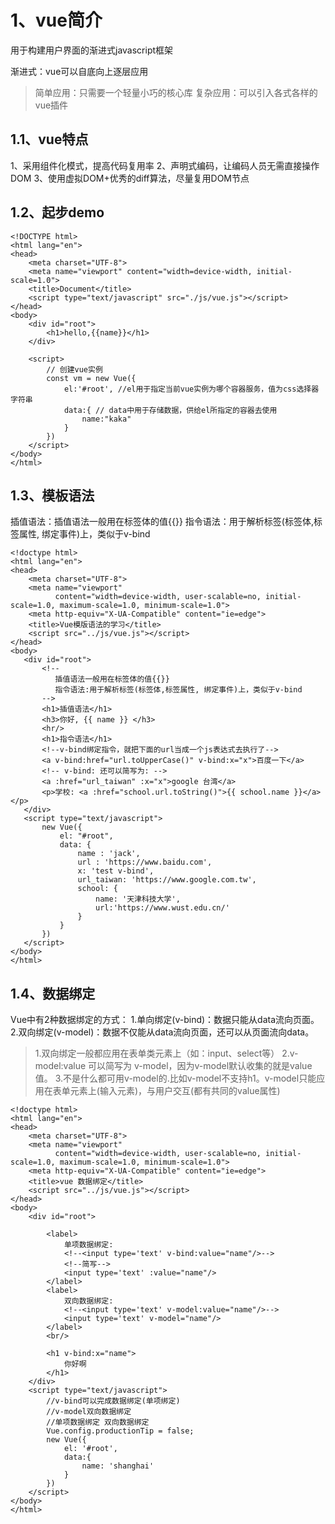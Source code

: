# 1、vue简介
用于构建用户界面的渐进式javascript框架

渐进式：vue可以自底向上逐层应用
>简单应用：只需要一个轻量小巧的核心库
>复杂应用：可以引入各式各样的vue插件

## 1.1、vue特点
1、采用组件化模式，提高代码复用率
2、声明式编码，让编码人员无需直接操作DOM
3、使用虚拟DOM+优秀的diff算法，尽量复用DOM节点

## 1.2、起步demo

```vue
<!DOCTYPE html>
<html lang="en">
<head>
    <meta charset="UTF-8">
    <meta name="viewport" content="width=device-width, initial-scale=1.0">
    <title>Document</title>
    <script type="text/javascript" src="./js/vue.js"></script>
</head>
<body>
    <div id="root">
        <h1>hello,{{name}}</h1>
    </div>

    <script>
        // 创建vue实例
        const vm = new Vue({
            el:'#root', //el用于指定当前vue实例为哪个容器服务，值为css选择器字符串
            data:{ // data中用于存储数据，供给el所指定的容器去使用
                name:"kaka"
            }
        })
    </script>
</body>
</html>
```

## 1.3、模板语法

插值语法：插值语法一般用在标签体的值{{}}
指令语法：用于解析标签(标签体,标签属性, 绑定事件)上，类似于v-bind

```vue
<!doctype html>
<html lang="en">
<head>
    <meta charset="UTF-8">
    <meta name="viewport"
          content="width=device-width, user-scalable=no, initial-scale=1.0, maximum-scale=1.0, minimum-scale=1.0">
    <meta http-equiv="X-UA-Compatible" content="ie=edge">
    <title>Vue模版语法的学习</title>
    <script src="../js/vue.js"></script>
</head>
<body>
   <div id="root">
       <!--
          插值语法一般用在标签体的值{{}}
          指令语法:用于解析标签(标签体,标签属性, 绑定事件)上，类似于v-bind
       -->
       <h1>插值语法</h1>
       <h3>你好, {{ name }} </h3>
       <hr/>
       <h1>指令语法</h1>
       <!--v-bind绑定指令，就把下面的url当成一个js表达式去执行了-->
       <a v-bind:href="url.toUpperCase()" v-bind:x="x">百度一下</a>
       <!-- v-bind: 还可以简写为: -->
       <a :href="url_taiwan" :x="x">google 台湾</a>
       <p>学校: <a :href="school.url.toString()">{{ school.name }}</a> </p>
   </div>
   <script type="text/javascript">
       new Vue({
           el: "#root",
           data: {
               name : 'jack',
               url : 'https://www.baidu.com',
               x: 'test v-bind',
               url_taiwan: 'https://www.google.com.tw',
               school: {
                   name: '天津科技大学',
                   url:'https://www.wust.edu.cn/'
               }
           }
       })
   </script>
</body>
</html>
```

## 1.4、数据绑定


Vue中有2种数据绑定的方式：
1.单向绑定(v-bind)：数据只能从data流向页面。
2.双向绑定(v-model)：数据不仅能从data流向页面，还可以从页面流向data。

>1.双向绑定一般都应用在表单类元素上（如：input、select等）
   2.v-model:value 可以简写为 v-model，因为v-model默认收集的就是value值。
   3.不是什么都可用v-model的.比如v-model不支持h1。v-model只能应用在表单元素上(输入元素)，与用户交互(都有共同的value属性)



```vue
<!doctype html>
<html lang="en">
<head>
    <meta charset="UTF-8">
    <meta name="viewport"
          content="width=device-width, user-scalable=no, initial-scale=1.0, maximum-scale=1.0, minimum-scale=1.0">
    <meta http-equiv="X-UA-Compatible" content="ie=edge">
    <title>vue 数据绑定</title>
    <script src="../js/vue.js"></script>
</head>
<body>
    <div id="root">

        <label>
            单项数据绑定:
            <!--<input type='text' v-bind:value="name"/>-->
            <!--简写-->
            <input type='text' :value="name"/>
        </label>
        <label>
            双向数据绑定:
            <!--<input type='text' v-model:value="name"/>-->
            <input type='text' v-model="name"/>
        </label>
        <br/>

        <h1 v-bind:x="name">
            你好啊
        </h1>
    </div>
    <script type="text/javascript">
        //v-bind可以完成数据绑定(单项绑定)
        //v-model双向数据绑定
        //单项数据绑定 双向数据绑定
        Vue.config.productionTip = false;
        new Vue({
            el: '#root',
            data:{
                name: 'shanghai'
            }
        })
    </script>
</body>
</html>
```